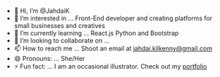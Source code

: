 - 👋 Hi, I’m @JahdaiK
- 👀 I’m interested in ... Front-End developer and creating platforms for small businesses and creatives
- 🌱 I’m currently learning ... React.js Python and Bootstrap
- 💞️ I’m looking to collaborate on ... 
- 📫 How to reach me ... Shoot an email at jahdai.kilkenny@gmail.com
- 😄 Pronouns: ... She/Her
- ⚡ Fun fact: ... I am an occasional illustrator. Check out my [portfolio]([url](https://jahdaimoriah.com/))

<!---
JahdaiK/JahdaiK is a ✨ special ✨ repository because its `README.md` (this file) appears on your GitHub profile.
You can click the Preview link to take a look at your changes.
--->
